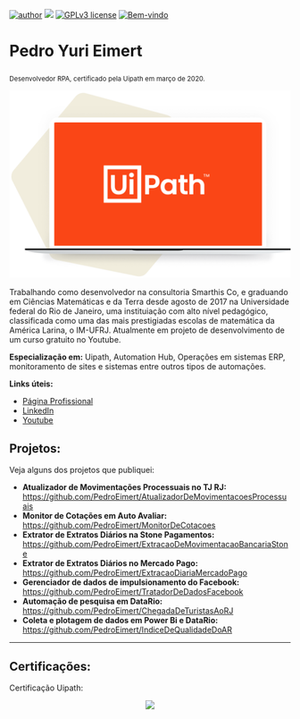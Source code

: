 
[![author](https://img.shields.io/badge/Autor-PedroEimert-green.svg)](https://www.linkedin.com/in/pedroeimert) [![](https://img.shields.io/badge/Uipath-20.10-blue.svg)](https://www.uipath.com) [![GPLv3 license](https://img.shields.io/badge/License-GPLv3-blue.svg)](http://perso.crans.org/besson/LICENSE.html) [![Bem-vindo](https://img.shields.io/badge/Meu-GitHub-brightgreen.svg?style=flat)](https://github.com/PedroEimert)

# Pedro Yuri Eimert
<sub>Desenvolvedor RPA, certificado pela Uipath em março de 2020.</sub>

<p align="center">
<img src="uipathbanner.png">
</p>

Trabalhando como desenvolvedor na consultoria Smarthis Co, e graduando em Ciências Matemáticas e da Terra desde agosto de 2017 na Universidade federal do Rio de Janeiro, uma instituiação com alto nível pedagógico, classificada como uma das mais prestigiadas escolas de matemática da América Larina, o IM-UFRJ. 
Atualmente em projeto de desenvolvimento de um curso gratuito no Youtube.


**Especialização em:** Uipath, Automation Hub, Operações em sistemas ERP, monitoramento de sites e sistemas entre outros tipos de automações.

**Links úteis:**
* [Página Profissional](http://pedroeimert.netlify.com)
* [LinkedIn](https://www.linkedin.com/in/pedroeimert)
* [Youtube](https://www.youtube.com/channel/UCD9ygw0Sfhkbn2_duK-mOeg)


## Projetos:
Veja alguns dos projetos que publiquei:

* **Atualizador de Movimentações Processuais no TJ RJ:** https://github.com/PedroEimert/AtualizadorDeMovimentacoesProcessuais
* **Monitor de Cotações em Auto Avaliar:** https://github.com/PedroEimert/MonitorDeCotacoes
* **Extrator de Extratos Diários na Stone Pagamentos:** https://github.com/PedroEimert/ExtracaoDeMovimentacaoBancariaStone
* **Extrator de Extratos Diários no Mercado Pago:** https://github.com/PedroEimert/ExtracaoDiariaMercadoPago
* **Gerenciador de dados de impulsionamento do Facebook:** https://github.com/PedroEimert/TratadorDeDadosFacebook
* **Automação de pesquisa em DataRio:** https://github.com/PedroEimert/ChegadaDeTuristasAoRJ
* **Coleta e plotagem de dados em Power Bi e DataRio:** https://github.com/PedroEimert/IndiceDeQualidadeDoAR

---


## Certificações:
Certificação Uipath:
<p align="center">
<img src="CertificadoUipath.png">
</p>
